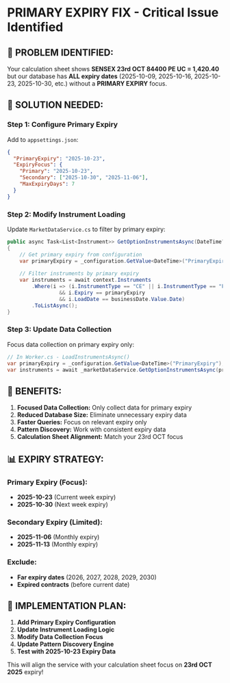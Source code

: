 # PRIMARY EXPIRY FIX - Critical Issue Identified

## 🚨 **PROBLEM IDENTIFIED:**

Your calculation sheet shows **SENSEX 23rd OCT 84400 PE UC = 1,420.40** but our database has **ALL expiry dates** (2025-10-09, 2025-10-16, 2025-10-23, 2025-10-30, etc.) without a **PRIMARY EXPIRY** focus.

## 🔧 **SOLUTION NEEDED:**

### **Step 1: Configure Primary Expiry**
Add to `appsettings.json`:
```json
{
  "PrimaryExpiry": "2025-10-23",
  "ExpiryFocus": {
    "Primary": "2025-10-23",
    "Secondary": ["2025-10-30", "2025-11-06"],
    "MaxExpiryDays": 7
  }
}
```

### **Step 2: Modify Instrument Loading**
Update `MarketDataService.cs` to filter by primary expiry:
```csharp
public async Task<List<Instrument>> GetOptionInstrumentsAsync(DateTime? businessDate = null)
{
    // Get primary expiry from configuration
    var primaryExpiry = _configuration.GetValue<DateTime>("PrimaryExpiry");
    
    // Filter instruments by primary expiry
    var instruments = await context.Instruments
        .Where(i => (i.InstrumentType == "CE" || i.InstrumentType == "PE") 
                 && i.Expiry == primaryExpiry
                 && i.LoadDate == businessDate.Value.Date)
        .ToListAsync();
}
```

### **Step 3: Update Data Collection**
Focus data collection on primary expiry only:
```csharp
// In Worker.cs - LoadInstrumentsAsync()
var primaryExpiry = _configuration.GetValue<DateTime>("PrimaryExpiry");
var instruments = await _marketDataService.GetOptionInstrumentsAsync(primaryExpiry);
```

## 🎯 **BENEFITS:**

1. **Focused Data Collection:** Only collect data for primary expiry
2. **Reduced Database Size:** Eliminate unnecessary expiry data
3. **Faster Queries:** Focus on relevant expiry only
4. **Pattern Discovery:** Work with consistent expiry data
5. **Calculation Sheet Alignment:** Match your 23rd OCT focus

## 📊 **EXPIRY STRATEGY:**

### **Primary Expiry (Focus):**
- **2025-10-23** (Current week expiry)
- **2025-10-30** (Next week expiry)

### **Secondary Expiry (Limited):**
- **2025-11-06** (Monthly expiry)
- **2025-11-13** (Monthly expiry)

### **Exclude:**
- **Far expiry dates** (2026, 2027, 2028, 2029, 2030)
- **Expired contracts** (before current date)

## 🚀 **IMPLEMENTATION PLAN:**

1. **Add Primary Expiry Configuration**
2. **Update Instrument Loading Logic**
3. **Modify Data Collection Focus**
4. **Update Pattern Discovery Engine**
5. **Test with 2025-10-23 Expiry Data**

This will align the service with your calculation sheet focus on **23rd OCT 2025** expiry!






